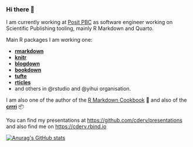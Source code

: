 ### Hi there 👋

<!--
**cderv/cderv** is a ✨ _special_ ✨ repository because its `README.md` (this file) appears on your GitHub profile.

Here are some ideas to get you started:

- 🔭 I’m currently working on ...
- 🌱 I’m currently learning ...
- 👯 I’m looking to collaborate on ...
- 🤔 I’m looking for help with ...
- 💬 Ask me about ...
- 📫 How to reach me: ...
- 😄 Pronouns: ...
- ⚡ Fun fact: ...
-->

I am currently working at [Posit PBC](https://posit.co) as software engineer working on Scientific Publishing tooling, mainly R Markdown and Quarto. 

Main R packages I am working one: 

- [**rmarkdown**](https://github.com/rstudio/rmarkdown)
- [**knitr**](https://github.com/yihui/knitr)
- [**blogdown**](https://github.com/rstudio/blogdown)
- [**bookdown**](https://github.com/rstudio/bookdown)
- [**tufte**](https://github.com/rstudio/tufte)
- [**rticles**](https://github.com/rstudio/rticles)
- and others in @rstudio and @yihui organisation.

I am also one of the author of the [R Markdown Cookbook](https://bookdown.org/yihui/rmarkdown-cookbook/) :book: 
and also of the [**crrri**](https://github.com/RLesur/crrri) :package:

You can find my presentations at https://github.com/cderv/presentations and also find me on https://cderv.rbind.io

[![Anurag's GitHub stats](https://github-readme-stats.vercel.app/api?username=cderv&show_icons=true)](https://github.com/anuraghazra/github-readme-stats)



